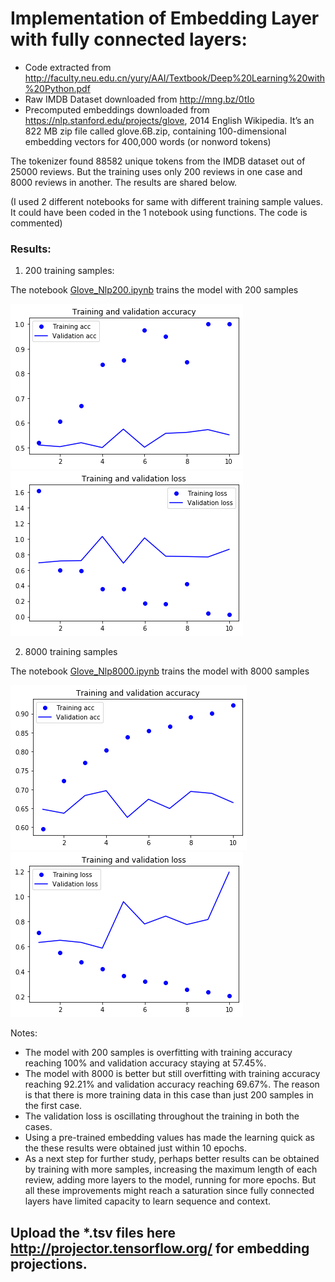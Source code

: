 
# Implementation of Embedding Layer with fully connected layers:
- Code extracted from http://faculty.neu.edu.cn/yury/AAI/Textbook/Deep%20Learning%20with%20Python.pdf
- Raw IMDB Dataset downloaded from  http://mng.bz/0tIo 
- Precomputed embeddings downloaded from https://nlp.stanford.edu/projects/glove, 2014 English Wikipedia. It’s an 822 MB zip file called glove.6B.zip, containing 100-dimensional embedding vectors for 400,000 words (or nonword tokens)

The tokenizer found 88582 unique tokens from the IMDB dataset out of 25000 reviews. But the training uses only 200 reviews in one case and 8000 reviews in another. The results are shared below.

(I used 2 different notebooks for same with different training sample values. It could have been coded in the 1 notebook using functions. The code is commented)

### Results:

1. 200 training samples:

The notebook [Glove_Nlp200.ipynb](Glove_Nlp200.ipynb) trains the model with 200 samples 

![200 samples](nlp200acc.png)
![200 samples](nlp200loss.png)

2. 8000 training samples

The notebook [Glove_Nlp8000.ipynb](Glove_Nlp8000.ipynb) trains the model with 8000 samples 

![8000 samples](nlp8000acc.png)
![8000 samples](nlp8000loss.png)

Notes:
- The model with 200 samples is overfitting with training accuracy reaching 100% and validation accuracy staying at 57.45%.
- The model with 8000 is better but still overfitting with training accuracy reaching 92.21% and validation accuracy reaching 69.67%. The reason is that there is more training data in this case than just 200 samples in the first case.
- The validation loss is oscillating throughout the training in both the cases.
- Using a pre-trained embedding values has made the learning quick as the these results were obtained just within 10 epochs.
- As a next step for further study, perhaps better results can be obtained by training with more samples, increasing the maximum length of each review, adding more layers to the model, running for more epochs. But all these improvements might reach a saturation since fully connected layers have limited capacity to learn sequence and context.

## Upload the *.tsv files here http://projector.tensorflow.org/ for embedding projections.
